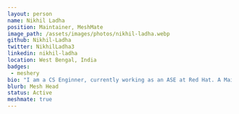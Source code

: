 ```yaml
---
layout: person
name: Nikhil Ladha
position: Maintainer, MeshMate
image_path: /assets/images/photos/nikhil-ladha.webp
github: Nikhil-Ladha
twitter: NikhilLadha3
linkedin: nikhil-ladha
location: West Bengal, India
badges: 
 - meshery
bio: "I am a CS Enginner, currently working as an ASE at Red Hat. A Maintainer, MeshMate  at Layer5. Also, like to explore and learn about front-end technologies and have gained some good expereince in it by contributing to OSS. Like to contribute to this open-source world and guide others to contribute and grow in their life in the best way possible."
blurb: Mesh Head
status: Active
meshmate: true
---
```

